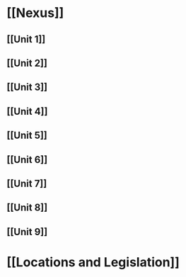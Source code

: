 # [[Nexus]]

## [[Unit 1]]
## [[Unit 2]]
## [[Unit 3]]
## [[Unit 4]]
## [[Unit 5]]
## [[Unit 6]]
## [[Unit 7]]
## [[Unit 8]]
## [[Unit 9]]

# [[Locations and Legislation]]
